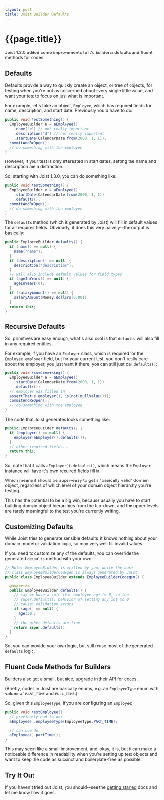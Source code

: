 ```yaml
---
layout: post
title: Joist Builder Defaults
---
```


{{page.title}}
==============

Joist 1.3.0 added some improvements to it's builders: defaults and fluent methods for codes.

Defaults
--------

Defaults provide a way to quickly create an object, or tree of objects, for testing when you're not as concerned about every single little value, and want your test to focus on just what is important.

For example, let's take an object, `Employee`, which has required fields for name, description, and start date. Previously you'd have to do:

```java
public void testSomething() {
  EmployeeBuilder e = aEmployee()
    .name("e") // not really important
    .description("d") // not really important
    .startDate(CalendarDate.from(2000, 1, 1));
  commitAndReOpen();
  // do something with the employee
}
```

However, if your test is only interested in start dates, setting the name and description are a distraction.

So, starting with Joist 1.3.0, you can do something like:

```java
public void testSomething() {
  EmployeeBuilder e = aEmployee()
    .startDate(CalendarDate.from(2000, 1, 1))
    .defaults();
  commitAndReOpen();
  // do something with the employee
}
```

The `defaults` method (which is generated by Joist) will fill in default values for all required fields. Obviously, it does this very naively--the output is basically:

```java
public EmployeeBuilder defaults() {
  if (name() == null) {
    name("name");
  }
  if (description() == null) {
    description("description");
  }
  // will also include default values for field types
  if (ageInYears() == null) {
    ageInYears(0);
  }
  if (salaryAmount() == null) {
    salaryAmount(Money.dollars(0.00));
  }
  return this;
}
```

Recursive Defaults
------------------

So, primitives are easy enough, what's also cool is that `defaults` will also fill in any required entities.

For example, if you have an `Employer` class, which is required for the `Employee.employer` field, but for your current test, you don't really care about the employer, you just want it there, you can still just call `defaults()`:

```java
public void testSomething() {
  EmployeeBuilder e = aEmployee()
    .startDate(CalendarDate.from(2000, 1, 1))
    .defaults();
  // employer was filled in
  assertThat(e.employer(), is(not(nullValue()));
  commitAndReOpen();
  // do something with the employee
}
```

The code that Joist generates looks something like:

```java
public EmployeeBuilder defaults() {
  if (employer() == null) {
    employer(aEmployer().defaults());
  }
  // other required fields...
  return this;
}
```

So, note that it calls `aEmployer().defaults()`, which means the `Employer` instance will have it's own required fields fill in.

Which means it should be super-easy to get a "basically valid" domain object, regardless of which level of your domain object hierarchy you're testing.

This has the potential to be a big win, because usually you have to start building domain object hierarchies from the top-down, and the upper levels are rarely meaningful to the test you're currently writing.

Customizing Defaults
--------------------

While Joist tries to generate sensible defaults, it knows nothing about your domain model or validation logic, so may very well fill invalid values.

If you need to customize any of the defaults, you can override the generated `defaults` method with your own:

```java
// Note: EmployeeBiulder is written by you, while the base
// class EmployeeBuilderCodegen is always generated by Joist
public class EmployeeBuilder extends EmployeeBuilderCodegen() {

  @Override
  public EmployeeBuilder defaults() {
    // say we have a rule that employee age != 0, so the
    // super.defaults() behavior of setting any int to 0
    // causes validation errors
    if (age() == null) {
      age(30);
    }
    // the other defaults are fine
    return super.defaults();
  }
}
```

So, you can provide your own logic, but still reuse most of the generated `defaults` logic.

Fluent Code Methods for Builders
--------------------------------

Builders also got a small, but nice, upgrade in their API for codes.

(Briefly, codes in Joist are basically enums, e.g. an `EmployeeType` enum with values of `PART_TIME` and `FULL_TIME`.)

So, given this `EmployeeType`, if you are configuring an `Employee`:

```java
public void testEmployee() {
  // previously had to do:
  aEmployee().employeeType(EmployeeType.PART_TIME);

  // can now do:
  aEmployee().partTime();
}
```

This may seem like a small improvement, and, okay, it is, but it can make a noticeable difference in readability when you're setting up test objects and want to keep the code as succinct and boilerplate-free as possible.

Try It Out
----------

If you haven't tried out Joist, you should--see the [getting started](http://joist.ws/gettingStarted.html) docs and let me know how it goes.


